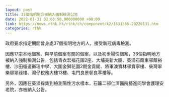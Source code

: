 ```yaml
---
layout: post
title: 37個指明地方被納入強制檢測公告
date: 2022-01-31 02:03:58.000000000 +08:00
link: https://news.rthk.hk/rthk/ch/component/k2/1631366-20220131.htm
categories: rthk
---
```


政府要求指定期間曾身處37個指明地方的人，接受新冠病毒檢測。

因應17宗本地個案、與早前個案有關的個案，以及初步陽性個案，36個指明地方被納入強制檢測公告，包括青衣宏福花園2座、大埔美新大廈、葵涌石蔭東邨蔭裕樓、沙田循道衞理中學、大圍金獅花園2期金貴閣、將軍澳寶林邨寶寧樓、柴灣翠樂邨翠祿樓、灣仔稅務大樓13樓、屯門良景邨良萃樓等。

另外，因應在葵涌採集到檢測陽性污水樣本，石籬二邨仁濟醫院藝進同學會護理安老院，亦被納入公告。
